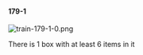 #### 179-1
![train-179-1-0.png](https://github.com/lil-lab/nlvr/raw/master/nlvr/train/images/40/train-179-1-0.png "train-179-1-0.png")

There is 1 box with at least 6 items in it